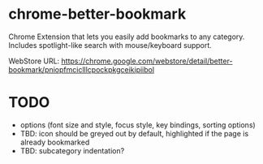 chrome-better-bookmark
======================

Chrome Extension that lets you easily add bookmarks to any category. Includes spotlight-like search with mouse/keyboard support.

WebStore URL: https://chrome.google.com/webstore/detail/better-bookmark/pniopfmciclllcpockpkgceikipiibol

TODO
====

 - options (font size and style, focus style, key bindings, sorting options)
 - TBD: icon should be greyed out by default, highlighted if the page is already bookmarked
 - TBD: subcategory indentation?